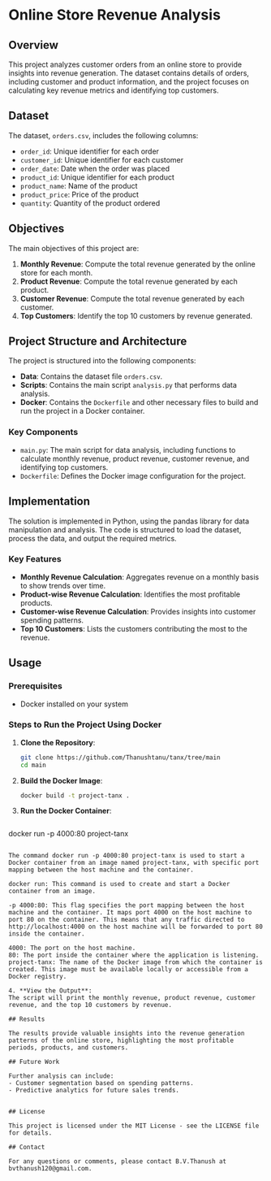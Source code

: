 
# Online Store Revenue Analysis

## Overview

This project analyzes customer orders from an online store to provide insights into revenue generation. The dataset contains details of orders, including customer and product information, and the project focuses on calculating key revenue metrics and identifying top customers.

## Dataset

The dataset, `orders.csv`, includes the following columns:
- `order_id`: Unique identifier for each order
- `customer_id`: Unique identifier for each customer
- `order_date`: Date when the order was placed
- `product_id`: Unique identifier for each product
- `product_name`: Name of the product
- `product_price`: Price of the product
- `quantity`: Quantity of the product ordered

## Objectives

The main objectives of this project are:
1. **Monthly Revenue**: Compute the total revenue generated by the online store for each month.
2. **Product Revenue**: Compute the total revenue generated by each product.
3. **Customer Revenue**: Compute the total revenue generated by each customer.
4. **Top Customers**: Identify the top 10 customers by revenue generated.

## Project Structure and Architecture

The project is structured into the following components:
- **Data**: Contains the dataset file `orders.csv`.
- **Scripts**: Contains the main script `analysis.py` that performs data analysis.
- **Docker**: Contains the `Dockerfile` and other necessary files to build and run the project in a Docker container.

### Key Components
- `main.py`: The main script for data analysis, including functions to calculate monthly revenue, product revenue, customer revenue, and identifying top customers.
- `Dockerfile`: Defines the Docker image configuration for the project.

## Implementation

The solution is implemented in Python, using the pandas library for data manipulation and analysis. The code is structured to load the dataset, process the data, and output the required metrics.

### Key Features

- **Monthly Revenue Calculation**: Aggregates revenue on a monthly basis to show trends over time.
- **Product-wise Revenue Calculation**: Identifies the most profitable products.
- **Customer-wise Revenue Calculation**: Provides insights into customer spending patterns.
- **Top 10 Customers**: Lists the customers contributing the most to the revenue.

## Usage

### Prerequisites
- Docker installed on your system

### Steps to Run the Project Using Docker

1. **Clone the Repository**:
   ```bash
   git clone https://github.com/Thanushtanu/tanx/tree/main
   cd main
   ```

2. **Build the Docker Image**:
   ```bash
   docker build -t project-tanx .
   ```

3. **Run the Docker Container**:
   ```bash
  docker run -p 4000:80 project-tanx
   ```

The command docker run -p 4000:80 project-tanx is used to start a Docker container from an image named project-tanx, with specific port mapping between the host machine and the container.

docker run: This command is used to create and start a Docker container from an image.

-p 4000:80: This flag specifies the port mapping between the host machine and the container. It maps port 4000 on the host machine to port 80 on the container. This means that any traffic directed to http://localhost:4000 on the host machine will be forwarded to port 80 inside the container.

4000: The port on the host machine.
80: The port inside the container where the application is listening.
project-tanx: The name of the Docker image from which the container is created. This image must be available locally or accessible from a Docker registry.

4. **View the Output**:
   The script will print the monthly revenue, product revenue, customer revenue, and the top 10 customers by revenue.

## Results

The results provide valuable insights into the revenue generation patterns of the online store, highlighting the most profitable periods, products, and customers.

## Future Work

Further analysis can include:
- Customer segmentation based on spending patterns.
- Predictive analytics for future sales trends.


## License

This project is licensed under the MIT License - see the LICENSE file for details.

## Contact

For any questions or comments, please contact B.V.Thanush at bvthanush120@gmail.com.
